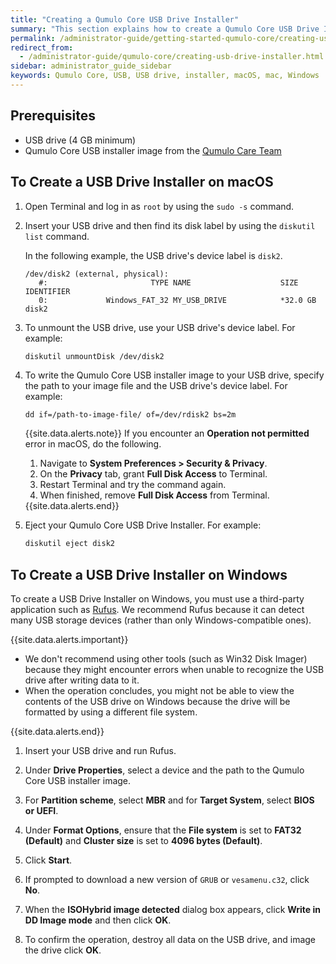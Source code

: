 ```yaml
---
title: "Creating a Qumulo Core USB Drive Installer"
summary: "This section explains how to create a Qumulo Core USB Drive Installer on macOS or Windows."
permalink: /administrator-guide/getting-started-qumulo-core/creating-usb-drive-installer.html
redirect_from:
  - /administrator-guide/qumulo-core/creating-usb-drive-installer.html
sidebar: administrator_guide_sidebar
keywords: Qumulo Core, USB, USB drive, installer, macOS, mac, Windows
---
```


## Prerequisites
* USB drive (4 GB minimum)
* Qumulo Core USB installer image from the [Qumulo Care Team](https://care.qumulo.com/hc/en-us/articles/115008409408)

## To Create a USB Drive Installer on macOS
1. Open Terminal and log in as `root` by using the `sudo -s` command.

1. Insert your USB drive and then find its disk label by using the `diskutil list` command.

   In the following example, the USB drive's device label is `disk2`.

   ```
   /dev/disk2 (external, physical):
      #:                       TYPE NAME                    SIZE       IDENTIFIER
      0:             Windows_FAT_32 MY_USB_DRIVE            *32.0 GB    disk2
   ```

1. To unmount the USB drive, use your USB drive's device label. For example:

   ```bash
   diskutil unmountDisk /dev/disk2
   ```

1. To write the Qumulo Core USB installer image to your USB drive, specify the path to your image file and the USB drive's device label. For example:

   ```
   dd if=/path-to-image-file/ of=/dev/rdisk2 bs=2m
   ```

   {{site.data.alerts.note}}
   If you encounter an <strong>Operation not permitted</strong> error in macOS, do the following.
   <ol>
     <li>Navigate to <strong>System Preferences &gt; Security & Privacy</strong>.</li>
     <li>On the <strong>Privacy</strong> tab, grant <strong>Full Disk Access</strong> to Terminal.</li>
     <li>Restart Terminal and try the command again.</li>
     <li>When finished, remove <strong>Full Disk Access</strong> from Terminal.</li>
   </ol>
   {{site.data.alerts.end}}

1. Eject your Qumulo Core USB Drive Installer. For example:

   ```bash
   diskutil eject disk2
   ```

## To Create a USB Drive Installer on Windows
To create a USB Drive Installer on Windows, you must use a third-party application such as [Rufus](https://rufus.ie/). We recommend Rufus because it can detect many USB storage devices (rather than only Windows-compatible ones).

{{site.data.alerts.important}}
<ul>
  <li>We don't recommend using other tools (such as Win32 Disk Imager) because they might encounter errors when unable to recognize the USB drive after writing data to it.</li>
  <li>When the operation concludes, you might not be able to view the contents of the USB drive on Windows because the drive will be formatted by using a different file system.</li>
</ul>
{{site.data.alerts.end}}

1. Insert your USB drive and run Rufus.

1. Under **Drive Properties**, select a device and the path to the Qumulo Core USB installer image.

1. For **Partition scheme**, select **MBR** and for **Target System**, select **BIOS or UEFI**.
   
1. Under **Format Options**, ensure that the **File system** is set to **FAT32 (Default)** and **Cluster size** is set to **4096 bytes (Default)**.

1. Click **Start**.

1. If prompted to download a new version of `GRUB` or `vesamenu.c32`, click **No**.

1. When the **ISOHybrid image detected** dialog box appears, click **Write in DD Image mode** and then click **OK**.

1. To confirm the operation, destroy all data on the USB drive, and image the drive click **OK**.
